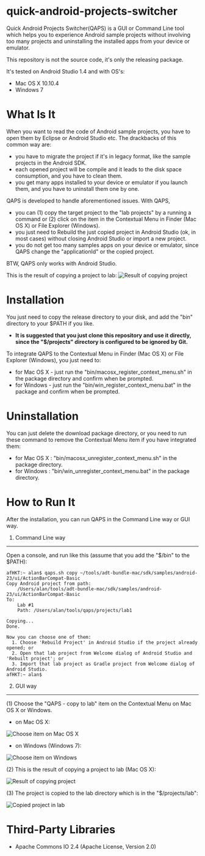 # quick-android-projects-switcher
Quick Android Projects Switcher(QAPS) is a GUI or Command Line tool which helps you to experience Android sample projects without involving too many projects and uninstalling the installed apps from your device or emulator.

This repository is not the source code, it's only the releasing package.

It's tested on Android Studio 1.4 and with OS's:

* Mac OS X 10.10.4
* Windows 7

What Is It
==========
When you want to read the code of Android sample projects, you have to open them by Eclipse or Android Studio etc. The drackbacks of this common way are:

* you have to migrate the project if it's in legacy format, like the sample projects in the Android SDK.
* each opened project will be compile and it leads to the disk space consumption, and you have to clean them.
* you get many apps installed to your device or emulator if you launch them, and you have to uninstall them one by one.

QAPS is developed to handle aforementioned issues. With QAPS,

* you can (1) copy the target project to the "lab projects" by a running a command or (2) click on the item in the Contextual Menu in Finder (Mac OS X) or File Explorer (Windows).
* you just need to Rebuild the just copied project in Android Studio (ok, in most cases) without closing Android Studio or import a new project.
* you do not get too many samples apps on your device or emulator, since QAPS change the "applicationId" or the copied project.

BTW, QAPS only works with Android Studio.

This is the result of copying a project to lab:
![Result of copying project](doc/images/project_copied_to_lab.png "Result of copying project")

Installation
============
You just need to copy the release directory to your disk, and add the "bin" directory to your $PATH if you like.

  * **It is suggested that you just clone this repository and use it directly, since the "$/projects" directory is configured to be ignored by Git.**

To integrate QAPS to the Contextual Menu in Finder (Mac OS X) or File Explorer (Windows), you just need to:

* for Mac OS X - just run the "bin/macosx_register_context_menu.sh" in the package directory and confirm when be prompted.
* for Windows - just run the "bin/win_register_context_menu.bat" in the package and confirm when be prompted.

Uninstallation
============
You can just delete the download package directory, or you need to run these command to remove the Contextual Menu item if you have integrated them:

* for Mac OS X : "bin/macosx_unregister_context_menu.sh" in the package directory.
* for Windows : "bin/win_unregister_context_menu.bat" in the package directory.


How to Run It
=============
After the installation, you can run QAPS in the Command Line way or GUI way.

1. Command Line way
-------------------
Open a console, and run like this (assume that you add the "$/bin" to the $PATH):

```
afHKT:~ alan$ qaps.sh copy ~/tools/adt-bundle-mac/sdk/samples/android-23/ui/ActionBarCompat-Basic
Copy Android project from path:
    /Users/alan/tools/adt-bundle-mac/sdk/samples/android-23/ui/ActionBarCompat-Basic
To:
    Lab #1
    Path: /Users/alan/tools/qaps/projects/lab1

Copying...
Done.

Now you can choose one of them:
  1. Choose 'Rebuild Project' in Android Studio if the project already opened; or
  2. Open that lab project from Welcome dialog of Android Studio and 'Rebuilt project'; or
  3. Import that lab project as Gradle project from Welcome dialog of Android Studio.
afHKT:~ alan$
```

2. GUI way
----------

(1) Choose the "QAPS - copy to lab" item on the Contextual Menu on Mac OS X or Windows.

* on Mac OS X:

![Choose item on Mac OS X](doc/images/contextual_menu_on_macosx.png "Choose item on Mac OS X")

* on Windows (Windows 7):

![Choose item on Windows](doc/images/contextual_menu_on_windows.png "Choose item on Windows")

(2) This is the result of copying a project to lab (Mac OS X):

![Result of copying project](doc/images/project_copied_to_lab.png "Result of copying project")

(3) The project is copied to the lab directory which is in the "$/projects/lab<N>":

![Copied project in lab](doc/images/the_imported_project_in_lab1.png "Copied project in lab")

Third-Party Libraries
=====================
* Apache Commons IO 2.4 (Apache License, Version 2.0)